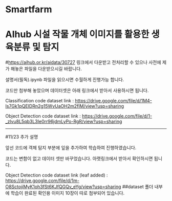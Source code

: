 # Smartfarm
# AIhub 시설 작물 개체 이미지를 활용한 생육분류 및 탐지

#https://aihub.or.kr/aidata/30727 링크에서 다운받고 전처리할 수 있으나 사전에 제가 해놓은 파일을 다운받으시길 바랍니다.

설명서(필독).ipynb 파일을 읽으시면 수월하게 진행가능 합니다.

코드만 첨부해 놓았으며 데이터셋은 아래 링크에서 받아서 사용하시면 됩니다.

Classification code dataset link : https://drive.google.com/file/d/1M4-Is7Gk1pQEIDRn2g15WvUaOH2m2fIM/view?usp=sharing

Object Detection code dataset link : https://drive.google.com/file/d/1-_zlvu8L5qb3L3Ie0rr96jdmLyPo-RgR/view?usp=sharing

------------------------------------------------------------------------------------------------------------------

#11/23 추가 설명

앞선 코드에 객체 탐지 부분에 잎을 추가하여 학습하여 진행하였습니다.

코드는 변함이 없고 데이터 셋만 바꾸었습니다. 아랫링크에서 받아서 확인하시면 됩니다.

Object Detection code dataset link (leaf added) : https://drive.google.com/file/d/1m-O8SctojiMyK1oh3fSt6KJfQGQv_eYg/view?usp=sharing
##dataset 폴더 내부에 학습이 완료된 확인용 이미지 10장이 따로 첨부되어 있습니다.
